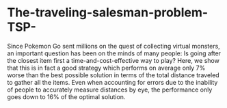# The-traveling-salesman-problem-TSP-
Since Pokemon Go sent millions on the quest of collecting virtual monsters, an important question has been on the minds of many people: Is going after the closest item first a time-and-cost-effective way to play? Here, we show that this is in fact a good strategy which performs on average only 7% worse than the best possible solution in terms of the total distance traveled to gather all the items. Even when accounting for errors due to the inability of people to accurately measure distances by eye, the performance only goes down to 16% of the optimal solution.
